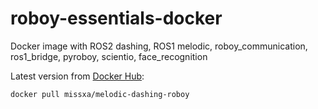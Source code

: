 # roboy-essentials-docker
Docker image with ROS2 dashing, ROS1 melodic, roboy_communication, ros1_bridge, pyroboy, scientio, face_recognition

Latest version from [Docker Hub](https://hub.docker.com/r/missxa/melodic-dashing-roboy):
```
docker pull missxa/melodic-dashing-roboy
```
